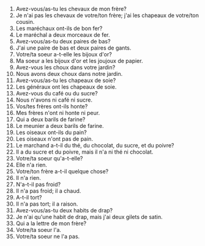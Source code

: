 1. Avez-vous/as-tu les chevaux de mon frère?
2. Je n'ai pas les chevaux de votre/ton frère; j'ai les chapeaux de votre/ton
cousin.
3. Les maréchaux ont-ils de bon fer?
4. Le maréchal a deux morceaux de fer.
5. Avez-vous/as-tu deux paires de bas?
6. J'ai une paire de bas et deux paires de gants.
7. Votre/ta soeur a-t-elle les bijoux d'or?
8. Ma soeur a les bijoux d'or et les joujoux de papier.
9. Avez-vous les choux dans votre jardin?
10. Nous avons deux choux dans notre jardin.
11. Avez-vous/as-tu les chapeaux de soie?
12. Les généraux ont les chapeaux de soie.
13. Avez-vous du café ou du sucre?
14. Nous n'avons ni café ni sucre.
15. Vos/tes frères ont-ils honte?
16. Mes frères n'ont ni honte ni peur.
17. Qui a deux barils de farine?
18. Le meunier a deux barils de farine.
19. Les oiseaux ont-ils du pain?
20. Les oiseaux n'ont pas de pain.
21. Le marchand a-t-il du thé, du chocolat, du sucre, et du poivre?
22. Il a du sucre et du poivre, mais il n'a ni thé ni chocolat.
23. Votre/ta soeur qu'a-t-elle?
24. Elle n'a rien.
25. Votre/ton frère a-t-il quelque chose?
26. Il n'a rien.
27. N'a-t-il pas froid?
28. Il n'a pas froid; il a chaud.
29. A-t-il tort?
30. Il n'a pas tort; il a raison.
31. Avez-vous/as-tu deux habits de drap?
32. Je n'ai qu'une habit de drap, mais j'ai deux gilets de satin.
33. Qui a la lettre de mon frère?
34. Votre/ta soeur l'a.
35. Votre/ta soeur ne l'a pas.
